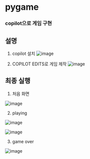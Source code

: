 # pygame
### copilot으로 게임 구현
## 설명
1. copilot 설치
![image](https://github.com/user-attachments/assets/2d014ed5-02fa-47a3-8e4f-6a4f7d35b58f)

2. COPILOT EDITS로 게임 제작
![image](https://github.com/user-attachments/assets/5e4cf64a-daf6-4d59-aa77-0ca72033caa3)

## 최종 실행
1. 처음 화면

![image](https://github.com/user-attachments/assets/ecfa65c3-3582-4717-89fc-b0efa2216b99)

2. playing

![image](https://github.com/user-attachments/assets/8d1a229b-cd04-4d64-8839-560ddc09f065)

![image](https://github.com/user-attachments/assets/9a5a780a-4600-4123-a301-64e03f77401f)

3. game over

![image](https://github.com/user-attachments/assets/d33ba34e-fb0d-4f43-8386-e15a282dea6b)
